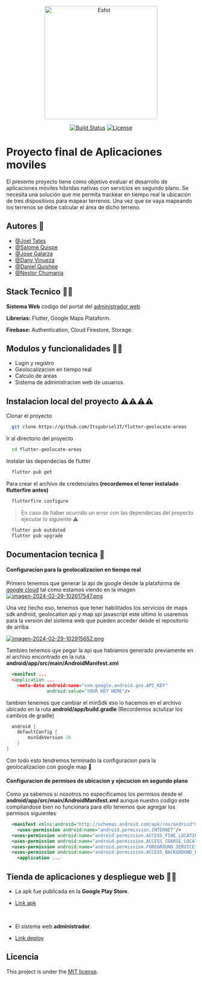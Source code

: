 <p align="center"><a href="https://laravel.com" target="_blank"><img src="https://esfot.epn.edu.ec/images/headers/logo_esfot_buho.png" alt="Esfot" width="300px"></a></p>

<p align="center">
<a href="https://github.com/laravel/framework/actions"><img src="https://github.com/laravel/framework/workflows/tests/badge.svg" alt="Build Status"></a>
<a href="https://packagist.org/packages/laravel/framework"><img src="https://img.shields.io/packagist/l/laravel/framework" alt="License"></a>
</p>

# Proyecto final de Aplicaciones moviles

El presente proyecto tiene como objetivo evaluar el desarrollo de aplicaciones móviles híbridas nativas con servicios en segundo plano.
Se necesita una solución que me permita trackear en tiempo real la ubicación de tres dispositivos
para mapear terrenos. Una vez que se vaya mapeando los terrenos se debe calcular el área de 
dicho terreno.


## Autores 🪬

- [@Joel Tates](https://github.com/ItsgabrielJT)
- [@Salomé Quispe](https://github.com/Salo-Quispe)
- [@Jose Galarza](https://github.com/jp123468)
- [@Dany Vinueza](https://github.com/DannyVinueza)
- [@Daniel Quishpe](https://github.com/DAQG)
- [@Nestor Chumania](https://github.com/RotsenCH)


## Stack Tecnico 🧩👥

**Sistema Web** codigo del portal del [administrador web](https://github.com/DannyVinueza/Web_Flutter_Pagina)

**Librerias:** Flutter, Google Maps Plataform.

**Firebase:** Authentication, Cloud Firestore, Storage.

## Modulos y funcionalidades 🧩👥

- Login y registro
- Geolocalizacion en tiempo real
- Calculo de areas
- Sistema de administracion web de usuarios

## Instalacion local del proyecto ⚠️⚠️⚠️⚠️


Clonar el proyecto

```bash
  git clone https://github.com/ItsgabrielJT/flutter-geolocate-areas
```

Ir al directorio del proyecto

```bash
  cd flutter-geolocate-areas
```

Instalar las dependecias de flutter

```bash
  flutter pub get
```

Para crear el archivo de credenciales
**(recordemos el tener instalado flutterfire antes)**
```bash
  flutterfire configure
```


> En caso de haber ocurrido un error con las dependecias del proyecto ejecutar lo siguiente ⚠️


```bash
  flutter pub outdated
  flutter pub upgrade
```
## Documentacion tecnica 📁

#### Configuracion para la geolocalizacion en tiempo real
Primero tenemos que generar la api de google desde la plataforma de [google cloud](https://console.cloud.google.com/welcome) tal como estamos viendo en la imagen
[![imagen-2024-02-29-102617547.png](https://i.postimg.cc/m2cwfCb2/imagen-2024-02-29-102617547.png)](https://postimg.cc/Vd8MXSr3)

Una vez hecho eso, tenemos que tener habilitados los servicios de maps sdk android, geolocation api y map spi javascript este ultimo lo usaremos para la version del sistema web que pueden acceder desde el repositorio de arriba

[![imagen-2024-02-29-102915652.png](https://i.postimg.cc/Pf1DmyrD/imagen-2024-02-29-102915652.png)](https://postimg.cc/7bYb4gzP)

Tambien tenemos qye pegar la api que habiamos generado previamente en el archivo encontrado en la ruta **android/app/src/main/AndroidManifest.xml**

```xml
  <manifest ...
  <application ...
    <meta-data android:name="com.google.android.geo.API_KEY"
               android:value="YOUR KEY HERE"/>
```

tambien tenemos que cambiar el minSdk eso lo hacemos en el archivo ubicado en la ruta **android/app/build.gradle** (Recordemos actulizar los cambios de gradle)

```gradle
  android {
    defaultConfig {
        minSdkVersion 26
    }
}
```

Con todo esto tendremos terminado la configuracion para la geolocalizacion con google map 🏅

#### Configuracion de permisos de ubicacion y ejecucion en segundo plano

Como ya sabemos si nosotros no especificamos los permisos desde el **android/app/src/main/AndroidManifest.xml** aunque nuestro codigo este compilandose bien no funcionara para ello tenemos que agregar los permisos siguientes

```xml
  <manifest xmlns:android="http://schemas.android.com/apk/res/android">
    <uses-permission android:name="android.permission.INTERNET"/>
  <uses-permission android:name="android.permission.ACCESS_FINE_LOCATION" />
  <uses-permission android:name="android.permission.ACCESS_COARSE_LOCATION" />
  <uses-permission android:name="android.permission.FOREGROUND_SERVICE" />
  <uses-permission android:name="android.permission.ACCESS_BACKGROUND_LOCATION" />
    <application ...
```


## Tienda de aplicaciones y despliegue web 🚀🧩
- La apk fue publicada en la **Google Play Store**.

- [Link apk](https://project-core-front.vercel.app)

<br>

- El sistema web **administrador**.

- [Link deploy](https://geolocation-flutter-app.web.app/)

## Licencia

This project is under the [MIT license](https://opensource.org/licenses/MIT).





